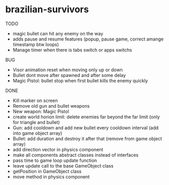 # brazilian-survivors

TODO
- magic bullet can hit any enemy on the way
- adds pause and resume features (popup, pause game, correct amange timestamp btw loops)
- Manage timer when there is tabs switch or apps switchs

BUG
- Visor animation reset when moving only up or down
- Bullet dont move after spawned and after some delay
- Magic Pistol: bullet stop when first bullet kills the enemy quickly

DONE
- Kill marker on screen
- Remove old gun and bullet weapons
- New weapon: Magic Pistol
- create world horion limit: delete enemies far beyond the far limit (only for triangle and bullet)
- Gun: add cooldown and add new bullet every cooldown interval (add into game object array)
- Bullet: add duration and destroy it after that (remove from game object array)
- add direction vector in physics component
- make all components abstract classes instead of interfaces
- pass time to game loop update function
- leave update call to the base GameObject class
- getPosition in GameObject class
- move method in physics component
